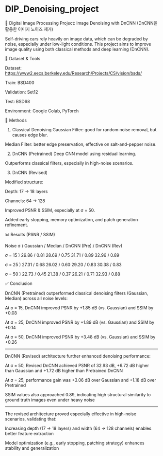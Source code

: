# DIP_Denoising_project
🧠 Digital Image Processing Project: Image Denoising with DnCNN (DnCNN을 활용한 이미지 노이즈 제거)

Self-driving cars rely heavily on image data, which can be degraded by noise, especially under low-light conditions. 
This project aims to improve image quality using both classical methods and deep learning (DnCNN).


📁 Dataset & Tools

Dataset:
https://www2.eecs.berkeley.edu/Research/Projects/CS/vision/bsds/

Train: BSD400

Validation: Set12

Test: BSD68

Environment: Google Colab, PyTorch

🔧 Methods

1. Classical Denoising
Gaussian Filter: good for random noise removal, but causes edge blur.

Median Filter: better edge preservation, effective on salt-and-pepper noise.

2. DnCNN (Pretrained)
Deep CNN model using residual learning.

Outperforms classical filters, especially in high-noise scenarios.

3. DnCNN (Revised)
   
Modified structure:

Depth: 17 → 18 layers

Channels: 64 → 128

Improved PSNR & SSIM, especially at σ = 50.

Added early stopping, memory optimization, and patch generation refinement.

📊 Results (PSNR / SSIM)

Noise σ )	Gaussian / Median	/ DnCNN (Pre)	/ DnCNN (Rev)

σ = 15 )	29.86 / 0.81	28.69 / 0.75	31.71 / 0.89	32.96 / 0.89

σ = 25 )	27.31 / 0.68	26.02 / 0.60	29.20 / 0.83	30.38 / 0.83

σ = 50 )	22.73 / 0.45	21.38 / 0.37	26.21 / 0.71	32.93 / 0.88

✅ Conclusion

DnCNN (Pretrained) outperformed classical denoising filters (Gaussian, Median) across all noise levels:

At σ = 15, DnCNN improved PSNR by +1.85 dB (vs. Gaussian) and SSIM by +0.08

At σ = 25, DnCNN improved PSNR by +1.89 dB (vs. Gaussian) and SSIM by +0.14

At σ = 50, DnCNN improved PSNR by +3.48 dB (vs. Gaussian) and SSIM by +0.26
______________________________________________________________________________________________________________

DnCNN (Revised) architecture further enhanced denoising performance:

At σ = 50, Revised DnCNN achieved PSNR of 32.93 dB, +6.72 dB higher than Gaussian and +1.72 dB higher than Pretrained DnCNN

At σ = 25, performance gain was +3.06 dB over Gaussian and +1.18 dB over Pretrained

SSIM values also approached 0.89, indicating high structural similarity to ground truth images even under heavy noise
______________________________________________________________________________________________________________

The revised architecture proved especially effective in high-noise scenarios, validating that:

Increasing depth (17 → 18 layers) and width (64 → 128 channels) enables better feature extraction

Model optimization (e.g., early stopping, patching strategy) enhances stability and generalization


